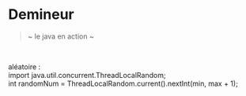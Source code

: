 # Demineur
<blockquote> ~ le java en action ~ </blockquote><br/>

aléatoire  : <br/>
import java.util.concurrent.ThreadLocalRandom; <br/>
int randomNum = ThreadLocalRandom.current().nextInt(min, max + 1); <br/>
